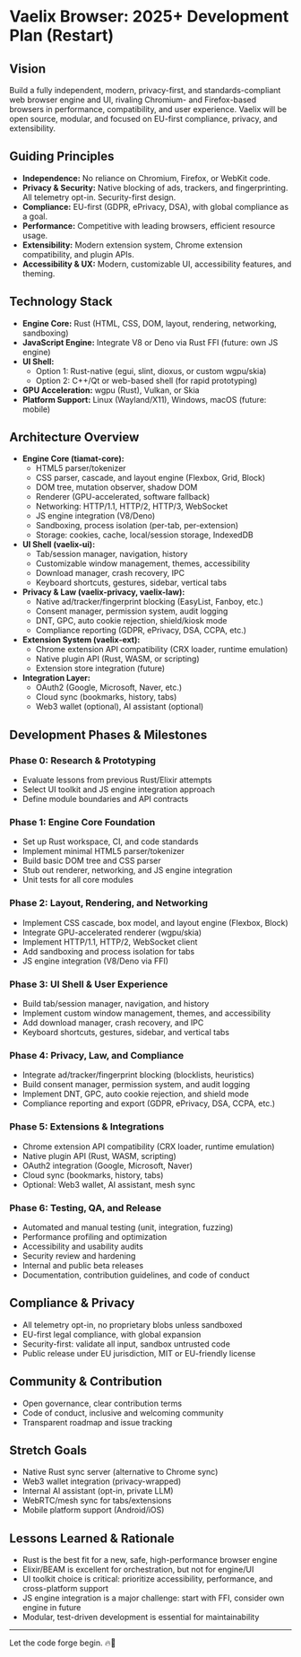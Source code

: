 # Vaelix Browser: 2025+ Development Plan (Restart)

## Vision
Build a fully independent, modern, privacy-first, and standards-compliant web browser engine and UI, rivaling Chromium- and Firefox-based browsers in performance, compatibility, and user experience. Vaelix will be open source, modular, and focused on EU-first compliance, privacy, and extensibility.

## Guiding Principles
- **Independence:** No reliance on Chromium, Firefox, or WebKit code.
- **Privacy & Security:** Native blocking of ads, trackers, and fingerprinting. All telemetry opt-in. Security-first design.
- **Compliance:** EU-first (GDPR, ePrivacy, DSA), with global compliance as a goal.
- **Performance:** Competitive with leading browsers, efficient resource usage.
- **Extensibility:** Modern extension system, Chrome extension compatibility, and plugin APIs.
- **Accessibility & UX:** Modern, customizable UI, accessibility features, and theming.

## Technology Stack
- **Engine Core:** Rust (HTML, CSS, DOM, layout, rendering, networking, sandboxing)
- **JavaScript Engine:** Integrate V8 or Deno via Rust FFI (future: own JS engine)
- **UI Shell:**
  - Option 1: Rust-native (egui, slint, dioxus, or custom wgpu/skia)
  - Option 2: C++/Qt or web-based shell (for rapid prototyping)
- **GPU Acceleration:** wgpu (Rust), Vulkan, or Skia
- **Platform Support:** Linux (Wayland/X11), Windows, macOS (future: mobile)

## Architecture Overview
- **Engine Core (tiamat-core):**
  - HTML5 parser/tokenizer
  - CSS parser, cascade, and layout engine (Flexbox, Grid, Block)
  - DOM tree, mutation observer, shadow DOM
  - Renderer (GPU-accelerated, software fallback)
  - Networking: HTTP/1.1, HTTP/2, HTTP/3, WebSocket
  - JS engine integration (V8/Deno)
  - Sandboxing, process isolation (per-tab, per-extension)
  - Storage: cookies, cache, local/session storage, IndexedDB
- **UI Shell (vaelix-ui):**
  - Tab/session manager, navigation, history
  - Customizable window management, themes, accessibility
  - Download manager, crash recovery, IPC
  - Keyboard shortcuts, gestures, sidebar, vertical tabs
- **Privacy & Law (vaelix-privacy, vaelix-law):**
  - Native ad/tracker/fingerprint blocking (EasyList, Fanboy, etc.)
  - Consent manager, permission system, audit logging
  - DNT, GPC, auto cookie rejection, shield/kiosk mode
  - Compliance reporting (GDPR, ePrivacy, DSA, CCPA, etc.)
- **Extension System (vaelix-ext):**
  - Chrome extension API compatibility (CRX loader, runtime emulation)
  - Native plugin API (Rust, WASM, or scripting)
  - Extension store integration (future)
- **Integration Layer:**
  - OAuth2 (Google, Microsoft, Naver, etc.)
  - Cloud sync (bookmarks, history, tabs)
  - Web3 wallet (optional), AI assistant (optional)

## Development Phases & Milestones

### Phase 0: Research & Prototyping
- Evaluate lessons from previous Rust/Elixir attempts
- Select UI toolkit and JS engine integration approach
- Define module boundaries and API contracts

### Phase 1: Engine Core Foundation
- Set up Rust workspace, CI, and code standards
- Implement minimal HTML5 parser/tokenizer
- Build basic DOM tree and CSS parser
- Stub out renderer, networking, and JS engine integration
- Unit tests for all core modules

### Phase 2: Layout, Rendering, and Networking
- Implement CSS cascade, box model, and layout engine (Flexbox, Block)
- Integrate GPU-accelerated renderer (wgpu/skia)
- Implement HTTP/1.1, HTTP/2, WebSocket client
- Add sandboxing and process isolation for tabs
- JS engine integration (V8/Deno via FFI)

### Phase 3: UI Shell & User Experience
- Build tab/session manager, navigation, and history
- Implement custom window management, themes, and accessibility
- Add download manager, crash recovery, and IPC
- Keyboard shortcuts, gestures, sidebar, and vertical tabs

### Phase 4: Privacy, Law, and Compliance
- Integrate ad/tracker/fingerprint blocking (blocklists, heuristics)
- Build consent manager, permission system, and audit logging
- Implement DNT, GPC, auto cookie rejection, and shield mode
- Compliance reporting and export (GDPR, ePrivacy, DSA, CCPA, etc.)

### Phase 5: Extensions & Integrations
- Chrome extension API compatibility (CRX loader, runtime emulation)
- Native plugin API (Rust, WASM, scripting)
- OAuth2 integration (Google, Microsoft, Naver)
- Cloud sync (bookmarks, history, tabs)
- Optional: Web3 wallet, AI assistant, mesh sync

### Phase 6: Testing, QA, and Release
- Automated and manual testing (unit, integration, fuzzing)
- Performance profiling and optimization
- Accessibility and usability audits
- Security review and hardening
- Internal and public beta releases
- Documentation, contribution guidelines, and code of conduct

## Compliance & Privacy
- All telemetry opt-in, no proprietary blobs unless sandboxed
- EU-first legal compliance, with global expansion
- Security-first: validate all input, sandbox untrusted code
- Public release under EU jurisdiction, MIT or EU-friendly license

## Community & Contribution
- Open governance, clear contribution terms
- Code of conduct, inclusive and welcoming community
- Transparent roadmap and issue tracking

## Stretch Goals
- Native Rust sync server (alternative to Chrome sync)
- Web3 wallet integration (privacy-wrapped)
- Internal AI assistant (opt-in, private LLM)
- WebRTC/mesh sync for tabs/extensions
- Mobile platform support (Android/iOS)

## Lessons Learned & Rationale
- Rust is the best fit for a new, safe, high-performance browser engine
- Elixir/BEAM is excellent for orchestration, but not for engine/UI
- UI toolkit choice is critical: prioritize accessibility, performance, and cross-platform support
- JS engine integration is a major challenge: start with FFI, consider own engine in future
- Modular, test-driven development is essential for maintainability

---

Let the code forge begin. 🔥🐉

